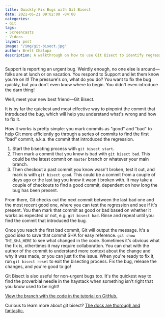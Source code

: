 ```yaml
---
title: Quickly Fix Bugs with Git Bisect
date: 2021-06-21 09:02:00 -04:00
categories:
- Git
tags:
- Screencasts
- Videos
layout: post
image: "/img/git-bisect.jpg"
author: Brett Chalupa
description: A walkthrough on how to use Git Bisect to identify regressions in codebases.
---
```


Support is reporting an urgent bug. Weirdly enough, no one else is around—folks are at lunch or on vacation. You respond to Support and let them know you're on it! The pressure's on, what do you do? You want to fix the bug quickly, but you don't even know where to begin. You didn't even introduce the darn thing!

Well, meet your new best friend—Git Bisect.

It is by far the quickest and most effective way to pinpoint the commit that introduced the bug, which will help you understand what's wrong and how to fix it.

<bc-youtube-video token="MqNy9f-K0G4"></bc-youtube-video>

How it works is pretty simple: you mark commits as "good" and "bad" to help Git more efficiently go through a series of commits to find the first "bad" commit, a.k.a. the commit that introduced the regression.

1. Start the bisecting process with `git bisect start`.
2. Then mark a commit that you know is bad with `git bisect bad`. This could be the latest commit on `master` branch or whatever your main branch.
3. Then checkout a past commit you know wasn't broken, test it out, and mark is with `git bisect good`. This could be a commit from a couple of days ago or the last tag you know it wasn't broken with. It may take a couple of checkouts to find a good commit, dependent on how long the bug has been present.

From there, Git checks out the next commit between the last bad one and the
most recent good one, where you can test the regression and see if it's
present. You then mark that commit as good or bad based on whether it works as
expected or not, e.g. `git bisect bad`. Rinse and repeat until you find the
commit that introduced the bug.

Once you reach the first bad commit, Git will output the message. It's a good
idea to save that commit SHA for easy reference. `git show THE_SHA_HERE` to see
what changed in the code. Sometimes it's obvious what the fix is, othertimes it
may require collaboration. You can chat with the author of the commit to
understand more context about the change and why it was made, or you can just
fix the issue. When you're ready to fix it, run `git bisect reset` to exit the
bisecting process. Fix the bug, release the changes, and you're good to go!

Git Bisect is also useful for non-urgent bugs too. It's the quickest way to
find the proverbial needle in the haystack when something isn't right that you
know used to be right!

[View the branch with the code in the tutorial on GitHub.](https://github.com/brettchalupa/brettcodes/tree/git-bisect-tutorial)

Curious to learn more about git bisect? [The docs are thorough and
fantastic.](https://git-scm.com/docs/git-bisect)
